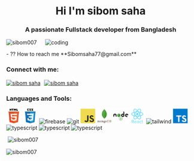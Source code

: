  <h1 align="center">Hi I'm sibom saha</h1>
    <h3 align="center">A passionate Fullstack developer from Bangladesh</h3>
    <img
      align="right"
      width="400"
      src="https://i.ibb.co/1KPFQxM/360-F-601171862-l7y-Z0wujj8o2-Sowi-KTUsf-LEEx8-Kun-YNd.jpg"
      alt="coding" />
    <p align="left">
      <img
        src="https://komarev.com/ghpvc/?username=sibom007&label=Profile%20views&color=0e75b6&style=flat"
        alt="sibom007" />
    </p>
    - ?? How to reach me **Sibomsaha77@gmail.com**
    <h3 align="left">Connect with me:</h3>
    <p align="left" style="display: flex;gap: 10px; justify-items: center; ">
      <a href="https://www.facebook.com/" target="blank"
        ><img
          align="center"
          src="https://raw.githubusercontent.com/rahuldkjain/github-profile-readme-generator/master/src/images/icons/Social/facebook.svg"
          alt="sibom saha"
          height="30"
          width="40"
      /></a>
      <a href="https://www.facebook.com/" target="blank"
        ><img
          align="center"
          src="https://res.cloudinary.com/dwor90h8p/image/upload/v1720066164/discord_tgatln.png"
          alt="sibom saha"
          height="40"
          width="40"
      /></a>
    </p>
    <h3 align="left">Languages and Tools:</h3>
    <p align="left">
        <img
          src="https://raw.githubusercontent.com/devicons/devicon/master/icons/html5/html5-original-wordmark.svg"
          alt="html5"
          width="40"
          height="40" />
        <img
          src="https://raw.githubusercontent.com/devicons/devicon/master/icons/css3/css3-original-wordmark.svg"
          alt="css3"
          width="40"
          height="40" />
        <img
          src="https://www.vectorlogo.zone/logos/firebase/firebase-icon.svg"
          alt="firebase"
          width="40"
          height="40" />
        <img
          src="https://www.vectorlogo.zone/logos/git-scm/git-scm-icon.svg"
          alt="git"
          width="40"
          height="40" />
        <img
          src="https://raw.githubusercontent.com/devicons/devicon/master/icons/javascript/javascript-original.svg"
          alt="javascript"
          width="40"
          height="40" />
        <img
          src="https://raw.githubusercontent.com/devicons/devicon/master/icons/mongodb/mongodb-original-wordmark.svg"
          alt="mongodb"
          width="40"
          height="40" />
        <img
          src="https://raw.githubusercontent.com/devicons/devicon/master/icons/nodejs/nodejs-original-wordmark.svg"
          alt="nodejs"
          width="40"
          height="40" />
        <img
          src="https://raw.githubusercontent.com/devicons/devicon/master/icons/react/react-original-wordmark.svg"
          alt="react"
          width="40"
          height="40" />
        <img
          src="https://www.vectorlogo.zone/logos/tailwindcss/tailwindcss-icon.svg"
          alt="tailwind"
          width="40"
          height="40" />
        <img
          src="https://raw.githubusercontent.com/devicons/devicon/master/icons/typescript/typescript-original.svg"
          alt="typescript"
          width="40"
          height="40" />
        <img
          src="https://res.cloudinary.com/dwor90h8p/image/upload/v1720066721/images_1_bdxql2.png"
          alt="typescript"
          width="40"
          height="40" />
        <img
          src="https://res.cloudinary.com/dwor90h8p/image/upload/v1720066609/postgresql-icon-1987x2048-v2fkmdaw_zdvwrb.png"
          alt="typescript"
          width="40"
          height="40" />
        <img
          src="https://res.cloudinary.com/dwor90h8p/image/upload/v1720066578/images_cvaayi.png"
          alt="typescript"
          width="40"
          height="40" />
    </p>
    </p>
    <p>
      &nbsp;<img
        align="center"
        src="https://github-readme-stats.vercel.app/api?username=sibom007&show_icons=true&locale=en"
        alt="sibom007" />
    </p>
    <p>
      <img
        align="center"
        src="https://github-readme-streak-stats.herokuapp.com/?user=sibom007&"
        alt="sibom007" />
    </p>
